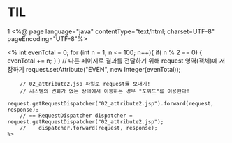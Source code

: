 # TIL
1
<%@ page language="java" contentType="text/html; charset=UTF-8"
    pageEncoding="UTF-8"%>
<!DOCTYPE html>
<html>
<head>
<meta charset="UTF-8">
<title>1 ~ 100 사이 짝수 합 구하기</title>
</head>
<body>
	<%
		int evenTotal = 0;
		for (int n = 1; n <= 100; n++){
			if( n % 2 == 0) {
				evenTotal += n;
			}
		}
		// 다른 페이지로 결과를 전달하기 위해 request 영역(객체)에 저장하기
	 	request.setAttribute("EVEN", new Integer(evenTotal));
		
		// 02_attribute2.jsp 파일로 request를 보내기!
		// 시스템의 변화가 없는 상태에서 이동하는 경우 "포워드"를 이용한다!
		 request.getRequestDispatcher("02_attribute2.jsp").forward(request, response);
		// == RequestDispatcher dispatcher = request.getRequestDispatcher("02_attribute2.jsp");
		// 	  dispatcher.forward(request, response);
	%>
</body>
</html>

